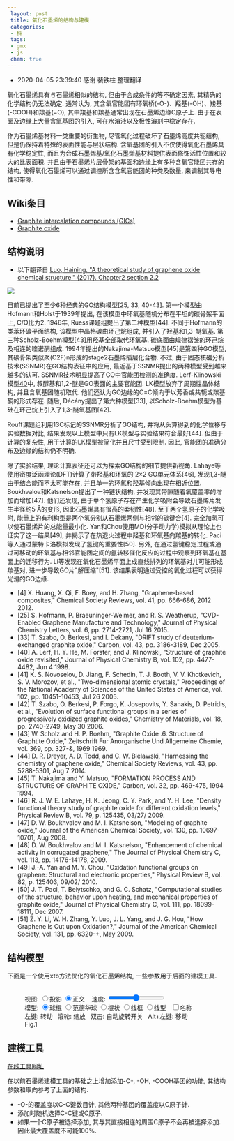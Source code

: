 ```yaml
---
 layout: post
 title: 氧化石墨烯的结构与建模
 categories:
 - 科
 tags:
 - gmx
 - js
 chem: true
---
```


- 2020-04-05 23:39:40 感谢 裴铁柱 整理翻译

氧化石墨烯具有与石墨烯相似的结构, 但由于合成条件的等不确定因素, 其精确的化学结构仍无法确定. 通常认为, 其含氧官能团有环氧桥(-O-)、羟基(-OH)、羧基(-COOH)和羰基(=O), 其中羧基和羰基通常出现在石墨烯边缘C原子上. 由于在表面及边缘上大量含氧基团的引入, 可在水溶液以及极性溶剂中稳定存在.

作为石墨烯基材料一类重要的衍生物, 尽管氧化过程破坏了石墨烯高度共轭结构, 但是仍保持着特殊的表面性能与层状结构. 含氧基团的引入不仅使得氧化石墨烯具有化学稳定性, 而且为合成石墨烯基/氧化石墨烯基材料提供表面修饰活性位置和较大的比表面积. 并且由于石墨烯片层骨架的基面和边缘上有多种含氧官能团共存的结构, 使得氧化石墨烯可以通过调控所含含氧官能团的种类及数量, 来调制其导电性和带隙.

## Wiki条目

- [Graphite intercalation compounds (GICs)](https://en.wikipedia.org/wiki/Graphite_intercalation_compound)
- [Graphite oxide](https://en.wikipedia.org/wiki/Graphite_oxide)

## 结构说明

- 以下翻译自 [Luo, Haining. "A theoretical study of graphene oxide chemical structure." (2017). Chapter2 section 2.2](https://espace.library.uq.edu.au/data/UQ_688012/s4366574_final_thesis.pdf?Expires=1585971800&Key-Pair-Id=APKAJKNBJ4MJBJNC6NLQ&Signature=CwzR18wRP-HdwNP6hafbfxvfRwd8S6FmsPKR43DR9Ht~xnd9S7YEqLllPae9vaZojBKgNgIT9l1Pz0ar00U7U3O0lNPWoz5vqgu7vTHY2QiUrwR~w5TOkzQp3l-ZBzxnibnGKaoanEGoKPC6fs1Tct18ACRmmx6wNOpfvt7Xdls7OSr9CWpc-hGlJPo871d0V8Ji1Fo3zUArui52o1hNKrJRONEvBFeA8a1vKLU6TS-hoQV1U8fITf4nfWTu4Dbpm4gYlhTQQS7lqYtM-j-mZIgKS8NrUcKAJwaISihasfsY53XT6G1YSQtqvqX7ewDddPZ95540v1D0WgLxnIJV8A__)

![](https://jerkwin.github.io/pic/weekly/13_golf.png)

目前已提出了至少6种经典的GO结构模型[25, 33, 40-43]. 第一个模型由Hofmann和Holst于1939年提出, 在该模型中环氧基随机分布在平坦的碳骨架平面上, C/O比为2. 1946年, Ruess课题组提出了第二种模型[44]. 不同于Hofmann的类苯环碳平面结构, 该模型中晶格碳由环己烷组成, 并引入了羟基和1,3-醚氧基. 第三种Scholz-Boehm模型[43]用羟基全部取代环氧基. 碳底面由规律褶皱的环己烷及相连的喹诺酮组成. 1994年提出的Nakajima-Matsuo模型[45]是第四种GO模型, 其碳骨架类似聚(C2F)n形成的stage2石墨烯插层化合物. 不过, 由于固态核磁分析技术(SSNMR)在GO结构表征中的应用, 最近基于SSNMR提出的两种模型受到越来越多的认可. SSNMR技术明显提高了GO中官能团检测的准确度. Lerf-Klinowski模型[40](第五种)中, 叔醇基和1,2-醚是GO表面的主要官能团. LK模型放弃了周期性晶体结构, 并且含氧基团随机取代. 他们还认为GO边缘的C=C倾向于以芳香或共轭或羰基酮的形式存在. 随后, Décány提出了第六种模型[33], 以Scholz-Boehm模型为基础在环己烷上引入了1,3-醚氧基团[42].

Rouff课题组利用13C标记的SSNMR分析了GO结构, 并将从头算得到的化学位移与实验数据对比, 结果发现以上模型中只有LK模型与实验结果符合最好[44]. 但由于计算的复杂性, 用于计算的LK模型被简化并且尺寸受到限制. 因此, 官能团的准确分布及边缘的结构仍不明确.

除了实验结果, 理论计算表征还可以为探索GO结构的细节提供新视角. Lahaye等使用密度泛函理论(DFT)计算了带羟基和环氧的 2×2 GO单元体系[46], 发现1,3-醚由于结合能而不太可能存在, 并且单一的环氧和羟基倾向出现在相近位置. Boukhvalov和Katsnelson提出了一种链状结构, 并发现其带隙随着氧覆盖率的增加而增加[47]. 他们还发现, 由于单个氢原子存在产生化学吸附会导致石墨烯片发生半径约5 Å的变形, 因此石墨烯具有很高的柔韧性[48]. 至于两个氢原子的化学吸附, 能量上的有利构型是两个氢分别从石墨烯两侧与相邻的碳键合[4]. 完全加氢可以使石墨烯片的总能量最小化. Yan和Chou使用MD(分子动力学)模拟从理论上也证实了这一结果[49], 并揭示了在热退火过程中羟基和环氧基向羰基的转化. Paci等人通过蒙特卡洛模拟发现了氢键的重要性[50]. 另外, 在通过氢键稳定过程或通过可移动的环氧基与相邻官能团之间的氢转移催化反应的过程中观察到环氧基在基面上的迁移行为. Li等发现在氧化石墨烯平面上成直线排列的环氧基对儿可能形成羰基对, 进一步导致GO片"解压缩"[51]. 该结果表明通过受控的氧化过程可以获得光滑的GO边缘.

- [4] X. Huang, X. Qi, F. Boey, and H. Zhang, "Graphene-based composites," Chemical Society Reviews, vol. 41, pp. 666-686, 2012 2012.
- [25] S. Hofmann, P. Braeuninger-Weimer, and R. S. Weatherup, "CVD-Enabled Graphene Manufacture and Technology," Journal of Physical Chemistry Letters, vol. 6, pp. 2714-2721, Jul 16 2015.
- [33] T. Szabo, O. Berkesi, and I. Dekany, "DRIFT study of deuterium-exchanged graphite oxide," Carbon, vol. 43, pp. 3186-3189, Dec 2005.
- [40] A. Lerf, H. Y. He, M. Forster, and J. Klinowski, "Structure of graphite oxide revisited," Journal of Physical Chemistry B, vol. 102, pp. 4477-4482, Jun 4 1998.
- [41] K. S. Novoselov, D. Jiang, F. Schedin, T. J. Booth, V. V. Khotkevich, S. V. Morozov, et al., "Two-dimensional atomic crystals," Proceedings of the National Academy of Sciences of the United States of America, vol. 102, pp. 10451-10453, Jul 26 2005.
- [42] T. Szabo, O. Berkesi, P. Forgo, K. Josepovits, Y. Sanakis, D. Petridis, et al., "Evolution of surface functional groups in a series of progressively oxidized graphite oxides," Chemistry of Materials, vol. 18, pp. 2740-2749, May 30 2006.
- [43] W. Scholz and H. P. Boehm, "Graphite Oxide .6. Structure of Graphtite Oxide," Zeitschrift Fur Anorganische Und Allgemeine Chemie, vol. 369, pp. 327-&, 1969 1969.
- [44] D. R. Dreyer, A. D. Todd, and C. W. Bielawski, "Harnessing the chemistry of graphene oxide," Chemical Society Reviews, vol. 43, pp. 5288-5301, Aug 7 2014.
- [45] T. Nakajima and Y. Matsuo, "FORMATION PROCESS AND STRUCTURE OF GRAPHITE OXIDE," Carbon, vol. 32, pp. 469-475, 1994 1994.
- [46] R. J. W. E. Lahaye, H. K. Jeong, C. Y. Park, and Y. H. Lee, "Density functional theory study of graphite oxide for different oxidation levels," Physical Review B, vol. 79, p. 125435, 03/27/ 2009.
- [47] D. W. Boukhvalov and M. I. Katsnelson, "Modeling of graphite oxide," Journal of the American Chemical Society, vol. 130, pp. 10697-10701, Aug 2008.
- [48] D. W. Boukhvalov and M. I. Katsnelson, "Enhancement of chemical activity in corrugated graphene," The Journal of Physical Chemistry C, vol. 113, pp. 14176-14178, 2009.
- [49] J.-A. Yan and M. Y. Chou, "Oxidation functional groups on graphene: Structural and electronic properties," Physical Review B, vol. 82, p. 125403, 09/02/ 2010.
- [50] J. T. Paci, T. Belytschko, and G. C. Schatz, "Computational studies of the structure, behavior upon heating, and mechanical properties of graphite oxide," Journal of Physical Chemistry C, vol. 111, pp. 18099-18111, Dec 2007.
- [51] Z. Y. Li, W. H. Zhang, Y. Luo, J. L. Yang, and J. G. Hou, "How Graphene Is Cut upon Oxidation?," Journal of the American Chemical Society, vol. 131, pp. 6320-+, May 2009.

## 结构模型

下面是一个使用xtb方法优化的氧化石墨烯结构, 一些参数用于后面的建模工具.

<figure><script>var Mol1=new ChemDoodle.TransformCanvas3D('Mol-1',502,376.5);Mol1.specs.shapes_color='#fff';Mol1.specs.backgroundColor='black';Mol1.specs.set3DRepresentation('Ball and Stick');Mol1.specs.projectionPerspective_3D=false;Mol1.specs.compass_display=true;
/*//Mol1.specs.atoms_resolution_3D=15;
//Mol1.specs.bonds_resolution_3D=15;
//Mol1.specs.crystals_unitCellLineWidth=1.5;*/
Mol1.nextFrame=function(delta){var matrix=[];ChemDoodle.lib.mat4.identity(matrix);var change=delta*Math.PI/15000;ChemDoodle.lib.mat4.rotate(matrix,change,[1,0,0]);ChemDoodle.lib.mat4.rotate(matrix,change,[0,1,0]);ChemDoodle.lib.mat4.rotate(matrix,change,[0,0,1]);ChemDoodle.lib.mat4.multiply(this.rotationMatrix, matrix)};
Mol1.startAnimation=ChemDoodle._AnimatorCanvas.prototype.startAnimation;Mol1.stopAnimation=ChemDoodle._AnimatorCanvas.prototype.stopAnimation;Mol1.isRunning=ChemDoodle._AnimatorCanvas.prototype.isRunning;Mol1.dblclick=ChemDoodle.RotatorCanvas.prototype.dblclick;Mol1.timeout=5;Mol1.handle=null;
var Fmol='225\nenergy: -429.150502701623 gnorm: 0.000294406473 xtb: 6.3.0 (preview)\nC 0.069995 -0.006239 0.251714\nC -1.123160 0.668449 0.172231\nC -1.148469 2.047225 0.015156\nC 0.031592 2.800024 -0.092331\nC 2.510526 0.037787 0.265258\nC 1.288190 0.703507 0.190446\nC 1.269069 2.121043 0.032081\nC 2.486505 2.838887 -0.006075\nC 4.948767 0.051878 0.266013\nC 3.726415 0.725821 0.204689\nC 3.713643 2.149568 0.081649\nC 4.933848 2.856052 0.039765\nC 7.387055 0.053657 0.248704\nC 6.166969 0.733780 0.207830\nC 6.160395 2.161273 0.095653\nC 7.383329 2.865438 0.037219\nC 9.826003 0.048482 0.224982\nC 8.608136 0.731482 0.196063\nC 8.610586 2.160838 0.102674\nC 9.831975 2.856555 0.076039\nC 12.266270 0.034984 0.185777\nC 11.048676 0.722551 0.178463\nC 11.056066 2.152372 0.121038\nC 12.281457 2.848349 0.102538\nC 14.704187 0.017353 0.139509\nC 13.487139 0.707372 0.144774\nC 13.496729 2.140129 0.113321\nC 14.729296 2.832079 0.097751\nC 17.134456 -0.008118 0.091682\nC 15.929865 0.685007 0.112287\nC 15.942808 2.124353 0.096471\nC 17.173375 2.808484 0.089708\nC 19.526939 -0.124442 -0.008462\nC 18.395099 0.633856 0.064778\nC 18.405301 2.096390 0.104634\nC 19.578419 2.821578 0.183165\nC 0.023222 4.216725 -0.289366\nC -1.224095 4.923527 -0.566586\nC -1.153710 6.351142 -0.511349\nC 0.006049 7.063800 -0.330364\nC 2.469766 4.253628 -0.118658\nC 1.231796 4.942295 -0.226470\nC 1.245978 6.365607 -0.267122\nC 2.459850 7.081079 -0.248076\nC 4.921299 4.269677 -0.073540\nC 3.693651 4.968410 -0.145239\nC 3.692206 6.383110 -0.235538\nC 4.917973 7.090432 -0.326019\nC 7.381379 4.273406 -0.093027\nC 6.144827 4.975144 -0.151984\nC 6.120559 6.367096 -0.338537\nC 7.376773 7.050022 -0.631662\nC 9.838071 4.276599 -0.021704\nC 8.612053 4.975609 -0.134700\nC 8.634777 6.370542 -0.325533\nC 9.829417 7.090871 -0.283996\nC 12.290944 4.276473 0.061665\nC 11.055807 4.981584 -0.032732\nC 11.058066 6.392582 -0.130902\nC 12.279505 7.099853 -0.081486\nC 14.739039 4.256985 0.138644\nC 13.500094 4.970385 0.108892\nC 13.507304 6.399462 0.056814\nC 14.703948 7.110470 0.127188\nC 17.173412 4.231535 0.114747\nC 15.955111 4.928791 0.192379\nC 15.966570 6.394314 0.494111\nC 17.218642 7.101949 0.051059\nC 19.581271 4.210335 0.156186\nC 18.408136 4.934357 0.077627\nC 18.397916 6.380245 -0.086089\nC 19.561802 7.081956 -0.440183\nC 0.008500 8.505011 -0.234751\nC -1.183252 9.229586 -0.135070\nC -1.187645 10.596649 -0.073911\nC 0.003445 11.333224 -0.103977\nC 2.462111 8.504051 -0.240483\nC 1.228468 9.211865 -0.207453\nC 1.223874 10.629107 -0.141060\nC 2.456306 11.340980 -0.087802\nC 4.913635 8.521268 -0.314047\nC 3.679954 9.213398 -0.223205\nC 3.677285 10.632711 -0.116107\nC 4.897144 11.338588 0.017800\nC 7.372987 8.575612 -0.616838\nC 6.115128 9.256371 -0.301868\nC 6.135779 10.629386 -0.062262\nC 7.375306 11.342834 -0.008617\nC 9.830258 8.525176 -0.290156\nC 8.631517 9.249645 -0.316921\nC 8.610036 10.638645 -0.122355\nC 9.833625 11.339753 -0.048706\nC 12.282805 8.513119 -0.109466\nC 11.055233 9.221460 -0.163531\nC 11.058199 10.632001 -0.095040\nC 12.282697 11.338784 -0.057933\nC 14.727267 8.507336 0.023753\nC 13.503921 9.217448 -0.062402\nC 13.510047 10.634134 -0.067275\nC 14.732672 11.337804 -0.065621\nC 17.193527 8.502089 -0.087790\nC 15.958730 9.221557 -0.021135\nC 15.958636 10.622022 -0.092139\nC 17.188267 11.339308 -0.185420\nC 19.565079 8.445737 -0.530068\nC 18.399388 9.197108 -0.320814\nC 18.402033 10.634957 -0.314827\nC 19.592153 11.370570 -0.401853\nC 0.006556 12.771687 -0.075890\nC -1.179060 13.513387 -0.126345\nC -1.171044 14.881322 -0.076824\nC 0.021264 15.605172 0.029145\nC 2.457285 12.750772 0.003012\nC 1.229664 13.472236 -0.006328\nC 1.234807 14.890177 0.051984\nC 2.482471 15.586141 0.115165\nC 4.881775 12.728319 0.180560\nC 3.684409 13.444923 0.127376\nC 3.684379 14.881200 0.170325\nC 4.929483 15.581850 0.188983\nC 7.398738 12.722385 0.177177\nC 6.142814 13.431619 0.597015\nC 6.145809 14.895720 0.256494\nC 7.363765 15.576079 0.193489\nC 9.831297 12.748777 0.037289\nC 8.598931 13.441374 0.142006\nC 8.602187 14.867280 0.184200\nC 9.812955 15.567674 0.132558\nC 12.281284 12.751464 -0.011454\nC 11.053907 13.455196 0.038216\nC 11.051346 14.869416 0.082797\nC 12.269751 15.573767 0.061256\nC 14.734459 12.755864 -0.055680\nC 13.505850 13.458569 -0.014560\nC 13.501205 14.873703 0.015885\nC 14.723971 15.581228 -0.001156\nC 17.186913 12.758744 -0.161440\nC 15.955264 13.468046 -0.082528\nC 15.951356 14.883820 -0.054613\nC 17.178478 15.604621 -0.076770\nC 19.593366 12.736585 -0.347771\nC 18.405381 13.468770 -0.220325\nC 18.404719 14.907332 -0.150120\nC 19.588998 15.651216 -0.145988\nC 0.022331 17.052971 0.090856\nC -1.148193 17.802554 0.133955\nC -1.124477 19.194750 0.159611\nC 0.066256 19.869053 0.139065\nC 2.484983 17.015437 0.107644\nC 1.263662 17.732801 0.101311\nC 1.284487 19.158593 0.112630\nC 2.506920 19.830369 0.099123\nC 4.931134 17.002308 0.123540\nC 3.705651 17.708844 0.104947\nC 3.718761 19.141236 0.089609\nC 4.942767 19.818295 0.077542\nC 7.371574 16.996583 0.126908\nC 6.152779 17.700471 0.111581\nC 6.158798 19.135641 0.086131\nC 7.379686 19.812326 0.077228\nC 9.817335 16.994055 0.118896\nC 8.598535 17.696962 0.111425\nC 8.599661 19.129092 0.090345\nC 9.818369 19.808445 0.088763\nC 12.267922 16.996741 0.079416\nC 11.040827 17.695569 0.098870\nC 11.038848 19.126764 0.093677\nC 12.257326 19.809612 0.092191\nC 14.718666 17.004334 0.029242\nC 13.486104 17.700669 0.064611\nC 13.478646 19.132066 0.081202\nC 14.694951 19.818741 0.081193\nC 17.171983 17.025781 -0.026387\nC 15.931510 17.712060 0.021210\nC 15.919637 19.145903 0.055530\nC 17.124040 19.843245 0.059825\nC 19.580154 17.023626 -0.083934\nC 18.390700 17.744971 -0.028311\nC 18.382445 19.203468 0.026861\nC 19.516806 19.967089 0.047224\nH 0.097628 -1.079380 0.372961\nH -2.056389 0.128794 0.239671\nH -2.094907 2.560310 -0.032788\nH 2.520411 -1.038883 0.363494\nH 4.952606 -1.024946 0.357791\nH 7.386324 -1.024328 0.320550\nH 9.822252 -1.030493 0.281790\nH 12.259759 -1.044925 0.222344\nH 14.694155 -1.063135 0.155916\nH 17.112391 -1.088576 0.084637\nH 20.515970 0.289224 -0.057082\nH 19.457306 -1.197684 -0.032048\nH 20.527465 2.314661 0.253454\nH -2.103295 6.842415 -0.651065\nH 20.533368 4.714684 0.204307\nH 20.474648 6.544907 -0.639341\nH -2.126468 8.711112 -0.091650\nH -2.137433 11.097864 0.012163\nH 20.491129 8.938213 -0.777095\nH 20.538736 10.864182 -0.494663\nH -2.129846 13.015135 -0.217582\nH -2.116144 15.396027 -0.130363\nH 20.541596 13.244309 -0.410070\nH 20.545013 15.155857 -0.185520\nH -2.110334 17.317760 0.152615\nH -2.057914 19.737476 0.191507\nH 0.094027 20.948657 0.148454\nH 2.514911 20.911063 0.099867\nH 4.944222 20.898804 0.064029\nH 7.382434 20.892762 0.060408\nH 9.819800 20.888982 0.081505\nH 12.255424 20.890128 0.096557\nH 14.689395 20.899104 0.099355\nH 17.098490 20.923084 0.091379\nH 20.525834 17.541005 -0.081965\nH 19.441945 21.039463 0.087524\nH 20.509509 19.560600 0.028174\nO 6.198181 13.349640 2.051636\nH 5.410854 13.777894 2.408221\nO 7.371167 7.825089 -1.808002\nC 16.107094 6.577393 2.037787\nO 15.769421 7.562206 2.630163\nO 16.701173 5.538860 2.619634\nH 16.827065 5.708179 3.567502\nO -2.303414 4.367241 -0.826962\n';
Mol1.loadMolecule(ChemDoodle.readXYZ(Fmol));Mol1.startAnimation();Mol1.stopAnimation();function setProj1(yesPers){Mol1.specs.projectionPerspective_3D=yesPers;Mol1.setupScene();Mol1.repaint()}function setModel1(model){Mol1.specs.set3DRepresentation(model);Mol1.setupScene();Mol1.repaint()}function setSpeed1(){Mol1.timeout=500-document.getElementById('spd1').value;Mol1.loadMolecule(ChemDoodle.readXYZ(Fmol));Mol1.startAnimation()}</script><br><span class='meta'>视图: <input type='radio' name='group2' onclick='setProj1(true)'>投影 <input type='radio' name='group2' onclick='setProj1(false)' checked=''>正交&nbsp;&nbsp;&nbsp;&nbsp;速度: <input type='range' id='spd1' min='1' max='500' onchange='setSpeed1()'/><br>模型: <input type='radio' name='model' onclick='setModel1(&#39;Ball and Stick&#39;)' checked=''>球棍 <input type='radio' name='model' onclick='setModel1(&#39;van der Waals Spheres&#39;)'>范德华球 <input type='radio' name='model' onclick='setModel1(&#39;Stick&#39;)'>棍状 <input type='radio' name='model' onclick='setModel1(&#39;Wireframe&#39;)'>线框 <input type='radio' name='model' onclick='setModel1(&#39;Line&#39;)'>线型&nbsp;&nbsp; <input type='checkbox' onclick='Mol1.specs.atoms_displayLabels_3D=this.checked;Mol1.repaint()'>名称<br>左键: 转动&nbsp;&nbsp; 滚轮: 缩放&nbsp;&nbsp; 双击: 自动旋转开关&nbsp;&nbsp; Alt+左键: 移动</span><br><figurecaption>Fig.1</figurecaption></figure>

## 建模工具

[在线工具网址](https://jerkwin.github.io/gmxtools/)

在以前石墨烯建模工具的基础之上增加添加-O-, -OH, -COOH基团的功能, 其结构参数和取向参考了上面的结构.

- -O-的覆盖度以C-C键数目计, 其他两种基团的覆盖度以C原子计.
- 添加时随机选择C-C键或C原子.
- 如果一个C原子被选择添加, 其与其直接相连的周围C原子不会再被选择添加. 因此最大覆盖度不可能100%.
